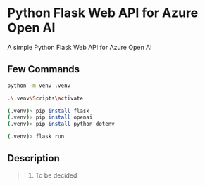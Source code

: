 # Python Flask Web API for Azure Open AI

A simple Python Flask Web API for Azure Open AI

## Few Commands

```bash
python -m venv .venv

.\.venv\Scripts\activate

(.venv)> pip install flask
(.venv)> pip install openai
(.venv)> pip install python-dotenv

(.venv)> flask run

```

## Description

> 1. To be decided
